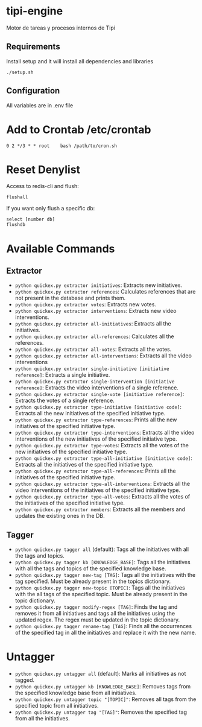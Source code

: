 # tipi-engine
Motor de tareas y procesos internos de Tipi

## Requirements
Install setup and it will install all dependencies and libraries
```
./setup.sh
```

## Configuration

All variables are in .env file


Add to Crontab /etc/crontab
=======
```
0 2	*/3 * * root	bash /path/to/cron.sh
```

Reset Denylist
=======
Access to redis-cli and flush:
```
flushall
```
If you want only flush a specific db:
```
select [number db]
flushdb
```

Available Commands
=======

## Extractor
- `python quickex.py extractor initiatives`: Extracts new initiatives.
- `python quickex.py extractor references`: Calculates references that are not present in the database and prints them.
- `python quickex.py extractor votes`: Extracts new votes.
- `python quickex.py extractor interventions`: Extracts new video interventions.
- `python quickex.py extractor all-initiatives`: Extracts all the initiatives.
- `python quickex.py extractor all-references`: Calculates all the references.
- `python quickex.py extractor all-votes`: Extracts all the votes.
- `python quickex.py extractor all-interventions`: Extracts all the video interventions
- `python quickex.py extractor single-initiative [initiative reference]`: Extracts a single initiative.
- `python quickex.py extractor single-intervention [initiative reference]`: Extracts the video interventions of a single reference.
- `python quickex.py extractor single-vote [initiative reference]`: Extracts the votes of a single reference.
- `python quickex.py extractor type-initiative [initiative code]`: Extracts all the new initiatives of the specified initiative type.
- `python quickex.py extractor type-references`: Prints all the new initiatives of the specified initiative type.
- `python quickex.py extractor type-interventions`: Extracts all the video interventions of the new initiatives of the specified initiative type.
- `python quickex.py extractor type-votes`: Extracts all the votes of the new initiatives of the specified initiative type.
- `python quickex.py extractor type-all-initiative [initiative code]`: Extracts all the initiatives of the specified initiative type.
- `python quickex.py extractor type-all-references`: Prints all the initiatives of the specified initiative type.
- `python quickex.py extractor type-all-interventions`: Extracts all the video interventions of the initiatives of the specified initiative type.
- `python quickex.py extractor type-all-votes`: Extracts all the votes of the initiatives of the specified initiative type.
- `python quickex.py extractor members`: Extracts all the members and updates the existing ones in the DB.

## Tagger
- `python quickex.py tagger all` (default): Tags all the initiatives with all the tags and topics.
- `python quickex.py tagger kb [KNOWLEDGE_BASE]`: Tags all the initiatives with all the tags and topics of the specified knowledge base.
- `python quickex.py tagger new-tag [TAG]`: Tags all the initiatives with the tag specified. Must be already present in the topics dictionary.
- `python quickex.py tagger new-topic [TOPIC]`: Tags all the initiatives with the all tags of the specified topic. Must be already present in the topic dictionary.
- `python quickex.py tagger modify-regex [TAG]`: Finds the tag and removes it from all initiatives and tags all the initiatives using the updated regex. The regex must be updated in the topic dictionary.
- `python quickex.py tagger rename-tag [TAG]`: Finds all the occurrences of the specified tag in all the initiatives and replace it with the new name.

# Untagger
- `python quickex.py untagger all` (default): Marks all initiatives as not tagged.
- `python quickex.py untagger kb [KNOWLEDGE_BASE]`: Removes tags from the specified knowledge base from all initiatives.
- `python quickex.py untagger topic "[TOPIC]"`: Removes all tags from the specified topic from all initiatives.
- `python quickex.py untagger tag "[TAG]"`: Removes the specified tag from all the initiatives.
